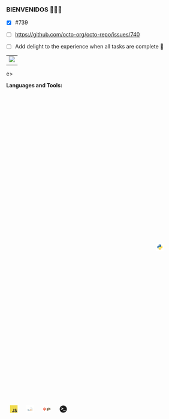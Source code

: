 ### BIENVENIDOS 👩🏻‍💻<br>
<table style="border: none;">
  <tr>
    <td><img height="200" src="https://cibercom.es/wp-content/uploads/2018/12/giphy-2.gif"></td>

    
- [x] #739
- [ ] https://github.com/octo-org/octo-repo/issues/740
- [ ] Add delight to the experience when all tasks are complete :tada:

  </tr>
</table>e>

**Languages and Tools:** 

<div>
    <img height="20" style="margin: 400px;" src="https://raw.githubusercontent.com/github/explore/80688e429a7d4ef2fca1e82350fe8e3517d3494d/topics/python/python.png">
    <img height="20" style="margin: 10px;" src="https://raw.githubusercontent.com/github/explore/80688e429a7d4ef2fca1e82350fe8e3517d3494d/topics/javascript/javascript.png">
    <img height="20" style="margin: 10px;" src="https://raw.githubusercontent.com/github/explore/80688e429a7d4ef2fca1e82350fe8e3517d3494d/topics/mysql/mysql.png">
    <img height="20" style="margin: 10px;" src="https://raw.githubusercontent.com/github/explore/80688e429a7d4ef2fca1e82350fe8e3517d3494d/topics/git/git.png">
    <img height="20" style="margin: 10px;" src="https://raw.githubusercontent.com/github/explore/80688e429a7d4ef2fca1e82350fe8e3517d3494d/topics/terminal/terminal.png">
</div>



